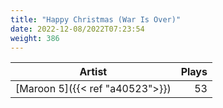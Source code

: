 ```yaml
---
title: "Happy Christmas (War Is Over)"
date: 2022-12-08/2022T07:23:54
weight: 386
---
```




 Artist | Plays 
----- | -----:
[Maroon 5]({{< ref "a40523">}}) | 53
